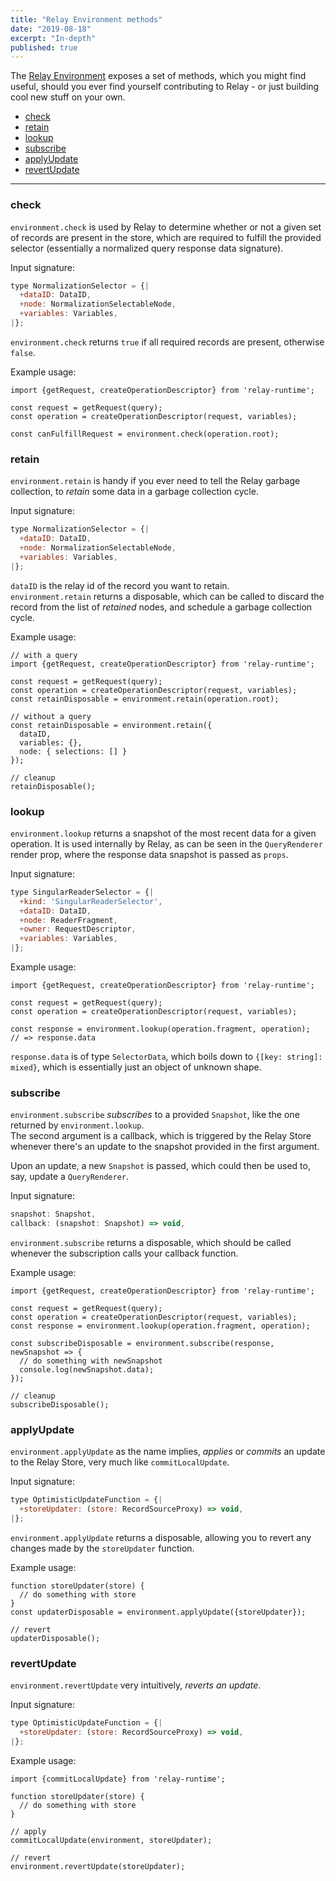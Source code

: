 ```yaml
---
title: "Relay Environment methods"
date: "2019-08-18"
excerpt: "In-depth"
published: true
---
```


The [Relay Environment](https://relay.dev/docs/en/relay-environment) exposes a set of methods, which you might find useful,
should you ever find yourself contributing to Relay - or just building cool new stuff on your own.

* [check](#check)
* [retain](#retain)
* [lookup](#lookup)
* [subscribe](#subscribe)
* [applyUpdate](#applyUpdate)
* [revertUpdate](#revertUpdate)

---

### check

`environment.check` is used by Relay to determine whether or not a given set of records are present in the store,
which are required to fulfill the provided selector (essentially a normalized query response data signature).

Input signature:

```javascript
type NormalizationSelector = {|
  +dataID: DataID,
  +node: NormalizationSelectableNode,
  +variables: Variables,
|};
```

`environment.check` returns `true` if all required records are present, otherwise `false`.

Example usage:

```javascript{6}
import {getRequest, createOperationDescriptor} from 'relay-runtime';

const request = getRequest(query);
const operation = createOperationDescriptor(request, variables);

const canFulfillRequest = environment.check(operation.root);
```

### retain

`environment.retain` is handy if you ever need to tell the Relay garbage collection,
to *retain* some data in a garbage collection cycle.

Input signature:

```javascript
type NormalizationSelector = {|
  +dataID: DataID,
  +node: NormalizationSelectableNode,
  +variables: Variables,
|};
```

`dataID` is the relay id of the record you want to retain.  
`environment.retain` returns a disposable, which can be called to discard the record from the list of *retained* nodes, and schedule a garbage collection cycle.

Example usage:

```javascript{6,9,16}
// with a query
import {getRequest, createOperationDescriptor} from 'relay-runtime';

const request = getRequest(query);
const operation = createOperationDescriptor(request, variables);
const retainDisposable = environment.retain(operation.root);  

// without a query
const retainDisposable = environment.retain({
  dataID,
  variables: {},
  node: { selections: [] }
});

// cleanup
retainDisposable();
```

### lookup

`environment.lookup` returns a snapshot of the most recent data for a given operation.
It is used internally by Relay, as can be seen in the `QueryRenderer` render prop,
where the response data snapshot is passed as `props`.

Input signature:

```javascript
type SingularReaderSelector = {|
  +kind: 'SingularReaderSelector',
  +dataID: DataID,
  +node: ReaderFragment,
  +owner: RequestDescriptor,
  +variables: Variables,
|};
```

Example usage:

```javascript{6}
import {getRequest, createOperationDescriptor} from 'relay-runtime';

const request = getRequest(query);
const operation = createOperationDescriptor(request, variables);

const response = environment.lookup(operation.fragment, operation);
// => response.data
```

`response.data` is of type `SelectorData`, which boils down to `{[key: string]: mixed}`,
which is essentially just an object of unknown shape.

### subscribe

`environment.subscribe` *subscribes* to a provided `Snapshot`, like the one returned by `environment.lookup`.  
The second argument is a callback, which is triggered by the Relay Store whenever there's an update
to the snapshot provided in the first argument.

Upon an update, a new `Snapshot` is passed, which could then be used to, say, update a `QueryRenderer`.

Input signature:

```javascript
snapshot: Snapshot,
callback: (snapshot: Snapshot) => void,
```

`environment.subscribe` returns a disposable, which should be called whenever the subscription calls your callback function.

Example usage:

```javascript{7,13}
import {getRequest, createOperationDescriptor} from 'relay-runtime';

const request = getRequest(query);
const operation = createOperationDescriptor(request, variables);
const response = environment.lookup(operation.fragment, operation);

const subscribeDisposable = environment.subscribe(response, newSnapshot => {
  // do something with newSnapshot
  console.log(newSnapshot.data);
});

// cleanup
subscribeDisposable();
```

### applyUpdate

`environment.applyUpdate` as the name implies, *applies* or *commits* an update to the Relay Store, very much like `commitLocalUpdate`.

Input signature:

```javascript
type OptimisticUpdateFunction = {|
  +storeUpdater: (store: RecordSourceProxy) => void,
|};
```

`environment.applyUpdate` returns a disposable, allowing you to revert any changes made by the `storeUpdater` function.

Example usage:

```javascript{4,7}
function storeUpdater(store) {
  // do something with store
}
const updaterDisposable = environment.applyUpdate({storeUpdater});

// revert
updaterDisposable();
```

### revertUpdate

`environment.revertUpdate` very intuitively, *reverts an update*.

Input signature:

```javascript
type OptimisticUpdateFunction = {|
  +storeUpdater: (store: RecordSourceProxy) => void,
|};
```

Example usage:

```javascript{11}
import {commitLocalUpdate} from 'relay-runtime';

function storeUpdater(store) {
  // do something with store
}

// apply
commitLocalUpdate(environment, storeUpdater);

// revert
environment.revertUpdate(storeUpdater);
```
